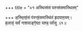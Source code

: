 +++
title = "०१ अस्थिस्रंसं परुस्रंसमास्थितम्"

+++
अ॒स्थि॒स्रं॒सं प॑रुस्रं॒समास्थि॑तं हृदयाम॒यम्।  
ब॒लासं॒ सर्वं॑ नाशयाङ्गे॒ष्ठा यश्च॒ पर्व॑सु ॥१॥  